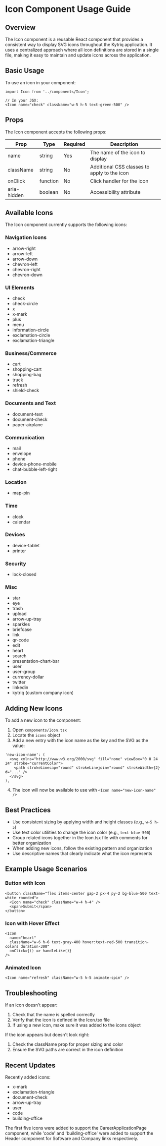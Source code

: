 # Icon Component Usage Guide

## Overview
The Icon component is a reusable React component that provides a consistent way to display SVG icons throughout the Kytriq application. It uses a centralized approach where all icon definitions are stored in a single file, making it easy to maintain and update icons across the application.

## Basic Usage
To use an icon in your component:

```tsx
import Icon from '../components/Icon';

// In your JSX:
<Icon name="check" className="w-5 h-5 text-green-500" />
```

## Props
The Icon component accepts the following props:

| Prop | Type | Required | Description |
|------|------|----------|-------------|
| name | string | Yes | The name of the icon to display |
| className | string | No | Additional CSS classes to apply to the icon |
| onClick | function | No | Click handler for the icon |
| aria-hidden | boolean | No | Accessibility attribute |

## Available Icons
The Icon component currently supports the following icons:

### Navigation Icons
- arrow-right
- arrow-left
- arrow-down
- chevron-left
- chevron-right
- chevron-down

### UI Elements
- check
- check-circle
- x
- x-mark
- plus
- menu
- information-circle
- exclamation-circle
- exclamation-triangle

### Business/Commerce
- cart
- shopping-cart
- shopping-bag
- truck
- refresh
- shield-check

### Documents and Text
- document-text
- document-check
- paper-airplane

### Communication
- mail
- envelope
- phone
- device-phone-mobile
- chat-bubble-left-right

### Location
- map-pin

### Time
- clock
- calendar

### Devices
- device-tablet
- printer

### Security
- lock-closed

### Misc
- star
- eye
- trash
- upload
- arrow-up-tray
- sparkles
- briefcase
- link
- qr-code
- edit
- heart
- search
- presentation-chart-bar
- user
- user-group
- currency-dollar
- twitter
- linkedin
- kytriq (custom company icon)

## Adding New Icons
To add a new icon to the component:

1. Open `components/Icon.tsx`
2. Locate the `icons` object
3. Add a new entry with the icon name as the key and the SVG as the value:

```tsx
'new-icon-name': (
  <svg xmlns="http://www.w3.org/2000/svg" fill="none" viewBox="0 0 24 24" stroke="currentColor">
    <path strokeLinecap="round" strokeLinejoin="round" strokeWidth={2} d="..." />
  </svg>
),
```

4. The icon will now be available to use with `<Icon name="new-icon-name" />`

## Best Practices
- Use consistent sizing by applying width and height classes (e.g., `w-5 h-5`)
- Use text color utilities to change the icon color (e.g., `text-blue-500`)
- Group related icons together in the Icon.tsx file with comments for better organization
- When adding new icons, follow the existing pattern and organization
- Use descriptive names that clearly indicate what the icon represents

## Example Usage Scenarios

### Button with Icon
```tsx
<button className="flex items-center gap-2 px-4 py-2 bg-blue-500 text-white rounded">
  <Icon name="check" className="w-4 h-4" />
  <span>Submit</span>
</button>
```

### Icon with Hover Effect
```tsx
<Icon 
  name="heart" 
  className="w-6 h-6 text-gray-400 hover:text-red-500 transition-colors duration-300" 
  onClick={() => handleLike()} 
/>
```

### Animated Icon
```tsx
<Icon name="refresh" className="w-5 h-5 animate-spin" />
```

## Troubleshooting
If an icon doesn't appear:
1. Check that the name is spelled correctly
2. Verify that the icon is defined in the Icon.tsx file
3. If using a new icon, make sure it was added to the icons object

If the icon appears but doesn't look right:
1. Check the className prop for proper sizing and color
2. Ensure the SVG paths are correct in the icon definition

## Recent Updates
Recently added icons:
- x-mark
- exclamation-triangle
- document-check
- arrow-up-tray
- user
- code
- building-office

The first five icons were added to support the CareerApplicationPage component, while 'code' and 'building-office' were added to support the Header component for Software and Company links respectively.
